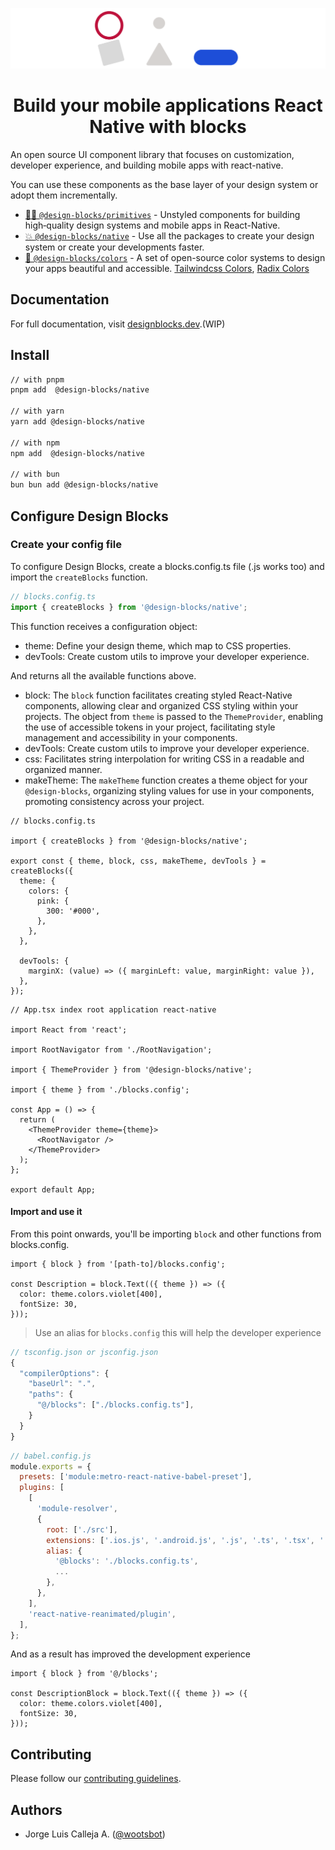 ![design-blocks](./docs/preview_beta.png)

<h1 align="center">
  Build your mobile applications React Native with blocks
</h1>

An open source UI component library that focuses on customization, developer experience, and building mobile apps with
react-native.

You can use these components as the base layer of your design system or adopt them incrementally.

- [🏄‍♀️ `@design-blocks/primitives`](https://github.com/wootsbot/design-blocks/tree/main/packages/%40blocks-primitives) -
  Unstyled components for building high‑quality design systems and mobile apps in React-Native.
- [💥 `@design-blocks/native`](https://github.com/wootsbot/design-blocks/tree/main/packages/native) - Use all the
  packages to create your design system or create your developments faster.
- [💅 `@design-blocks/colors`](https://github.com/wootsbot/design-blocks/tree/main/packages/%40blocks-colors) - A set of
  open-source color systems to design your apps beautiful and accessible.
  [Tailwindcss Colors](https://tailwindcss.com/docs/customizing-colors), [Radix Colors](https://www.radix-ui.com/colors)

## Documentation

For full documentation, visit [designblocks.dev](https://designblocks.dev).(WIP)

## Install

```sh
// with pnpm
pnpm add  @design-blocks/native

// with yarn
yarn add @design-blocks/native

// with npm
npm add  @design-blocks/native

// with bun
bun bun add @design-blocks/native
```

## Configure Design Blocks

### Create your config file

To configure Design Blocks, create a blocks.config.ts file (.js works too) and import the `createBlocks` function.

```ts
// blocks.config.ts
import { createBlocks } from '@design-blocks/native';
```

This function receives a configuration object:

- theme: Define your design theme, which map to CSS properties.
- devTools: Create custom utils to improve your developer experience.

And returns all the available functions above.

- block: The `block` function facilitates creating styled React-Native components, allowing clear and organized CSS styling within your projects.
The object from `theme` is passed to the `ThemeProvider`, enabling the use of accessible tokens in your project, facilitating style management and accessibility in your components.
- devTools: Create custom utils to improve your developer experience.
- css: Facilitates string interpolation for writing CSS in a readable and organized manner.
- makeTheme: The `makeTheme` function creates a theme object for your `@design-blocks`, organizing styling values for use in your components, promoting consistency across your project.

```tsx
// blocks.config.ts

import { createBlocks } from '@design-blocks/native';

export const { theme, block, css, makeTheme, devTools } = createBlocks({
  theme: {
    colors: {
      pink: {
        300: '#000',
      },
    },
  },

  devTools: {
    marginX: (value) => ({ marginLeft: value, marginRight: value }),
  },
});
```

```tsx
// App.tsx index root application react-native

import React from 'react';

import RootNavigator from './RootNavigation';

import { ThemeProvider } from '@design-blocks/native';

import { theme } from './blocks.config';

const App = () => {
  return (
    <ThemeProvider theme={theme}>
      <RootNavigator />
    </ThemeProvider>
  );
};

export default App;
```

#### Import and use it

From this point onwards, you'll be importing `block` and other functions from blocks.config.

```tsx
import { block } from '[path-to]/blocks.config';

const Description = block.Text(({ theme }) => ({
  color: theme.colors.violet[400],
  fontSize: 30,
}));
```

> Use an alias for `blocks.config` this will help the developer experience

```js
// tsconfig.json or jsconfig.json
{
  "compilerOptions": {
    "baseUrl": ".",
    "paths": {
      "@/blocks": ["./blocks.config.ts"],
    }
  }
}
```

```js
// babel.config.js
module.exports = {
  presets: ['module:metro-react-native-babel-preset'],
  plugins: [
    [
      'module-resolver',
      {
        root: ['./src'],
        extensions: ['.ios.js', '.android.js', '.js', '.ts', '.tsx', '.json'],
        alias: {
          '@blocks': './blocks.config.ts',
          ...
        },
      },
    ],
    'react-native-reanimated/plugin',
  ],
};

```

And as a result has improved the development experience

```tsx
import { block } from '@/blocks';

const DescriptionBlock = block.Text(({ theme }) => ({
  color: theme.colors.violet[400],
  fontSize: 30,
}));
```

## Contributing

Please follow our [contributing guidelines](./.github/CONTRIBUTING.md).

## Authors

- Jorge Luis Calleja A. ([@wootsbot](https://twitter.com/wootsbot)) 
